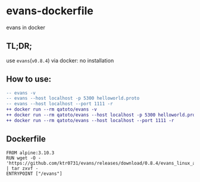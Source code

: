 # evans-dockerfile
evans in docker

## TL;DR;

use `evans`(`v0.8.4`) via docker: no installation

## How to use:

```diff
-- evans -v
-- evans --host localhost -p 5300 helloworld.proto
-- evans --host localhost --port 1111 -r
++ docker run --rm qatoto/evans -v
++ docker run --rm qatoto/evans --host localhost -p 5300 helloworld.proto
++ docker run --rm qatoto/evans --host localhost --port 1111 -r
```

## Dockerfile

```
FROM alpine:3.10.3
RUN wget -O - 'https://github.com/ktr0731/evans/releases/download/0.8.4/evans_linux_amd64.tar.gz' | tar zxvf -
ENTRYPOINT ["/evans"]
```


